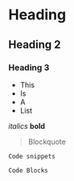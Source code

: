 # Heading
## Heading 2
### Heading 3

- This
- Is
- A
- List

*italics*
**bold**

> Blockquote

`Code snippets`

```
Code Blocks
```

